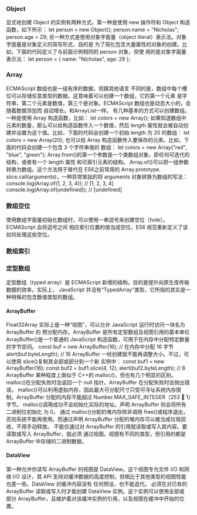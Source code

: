 ### Object
显式地创建 Object 的实例有两种方式。第一种是使用 new 操作符和 Object 构造函数，如下所示：
let person = new Object();
person.name = "Nicholas";
person.age = 29;
另一种方式是使用对象字面量（object literal）表示法。对象字面量是对象定义的简写形式，目的是
为了简化包含大量属性的对象的创建。比如，下面的代码定义了与前面示例相同的 person 对象，但使
用的是对象字面量表示法：
let person = {
 name: "Nicholas",
 age: 29
}; 

### Array
ECMAScript 数组也是一组有序的数据，但跟其他语言
不同的是，数组中每个槽位可以存储任意类型的数据。这意味着可以创建一个数组，它的第一个元素
是字符串，第二个元素是数值，第三个是对象。ECMAScript 数组也是动态大小的，会随着数据添加而
自动增长。和ArrayList一样。
有几种基本的方式可以创建数组。一种是使用 Array 构造函数，比如：
let colors = new Array();
如果知道数组中元素的数量，那么可以给构造函数传入一个数值，然后 length 属性就会被自动创
建并设置为这个值。比如，下面的代码会创建一个初始 length 为 20 的数组：
let colors = new Array(20);
也可以给 Array 构造函数传入要保存的元素。比如，下面的代码会创建一个包含 3 个字符串值的
数组：
let colors = new Array("red", "blue", "green"); 
Array.from()的第一个参数是一个类数组对象，即任何可迭代的结构，或者有一个 length 属性
和可索引元素的结构。
Array.of()可以把一组参数转换为数组。这个方法用于替代在 ES6之前常用的 Array.prototype.
slice.call(arguments)，一种异常笨拙的将 arguments 对象转换为数组的写法：
console.log(Array.of(1, 2, 3, 4)); // [1, 2, 3, 4]
console.log(Array.of(undefined)); // [undefined]
### 数组空位
使用数组字面量初始化数组时，可以使用一串逗号来创建空位（hole）。ECMAScript 会将逗号之间
相应索引位置的值当成空位，ES6 规范重新定义了该如何处理这些空位。
### 数组索引
### 定型数组
定型数组（typed array）是 ECMAScript 新增的结构，目的是提升向原生库传输数据的效率。实际上，
JavaScript 并没有“TypedArray”类型，它所指的其实是一种特殊的包含数值类型的数组。
#### ArrayBuffer
Float32Array 实际上是一种“视图”，可以允许 JavaScript 运行时访问一块名为 ArrayBuffer 的
预分配内存。ArrayBuffer 是所有定型数组及视图引用的基本单位
ArrayBuffer()是一个普通的 JavaScript 构造函数，可用于在内存中分配特定数量的字节空间。
const buf = new ArrayBuffer(16); // 在内存中分配 16 字节
alert(buf.byteLength); // 16
ArrayBuffer 一经创建就不能再调整大小。不过，可以使用 slice()复制其全部或部分到一个新
实例中：
const buf1 = new ArrayBuffer(16);
const buf2 = buf1.slice(4, 12);
alert(buf2.byteLength); // 8 
ArrayBuffer 某种程度上类似于 C++的 malloc()，但也有几个明显的区别。
malloc()在分配失败时会返回一个 null 指针。ArrayBuffer 在分配失败时会抛出错误。
malloc()可以利用虚拟内存，因此最大可分配尺寸只受可寻址系统内存限制。ArrayBuffer
分配的内存不能超过 Number.MAX_SAFE_INTEGER（253  1）字节。
malloc()调用成功不会初始化实际的地址。声明 ArrayBuffer 则会将所有二进制位初始化
为 0。
通过 malloc()分配的堆内存除非调用 free()或程序退出，否则系统不能再使用。而通过声明
ArrayBuffer 分配的堆内存可以被当成垃圾回收，不用手动释放。
不能仅通过对 ArrayBuffer 的引用就读取或写入其内容。要读取或写入 ArrayBuffer，就必须
通过视图。视图有不同的类型，但引用的都是 ArrayBuffer 中存储的二进制数据。
#### DataView
第一种允许你读写 ArrayBuffer 的视图是 DataView。这个视图专为文件 I/O 和网络 I/O 设计，其
API 支持对缓冲数据的高度控制，但相比于其他类型的视图性能也差一些。DataView 对缓冲内容没有
任何预设，也不能迭代。
必须在对已有的 ArrayBuffer 读取或写入时才能创建 DataView 实例。这个实例可以使用全部或
部分 ArrayBuffer，且维护着对该缓冲实例的引用，以及视图在缓冲中开始的位置。
